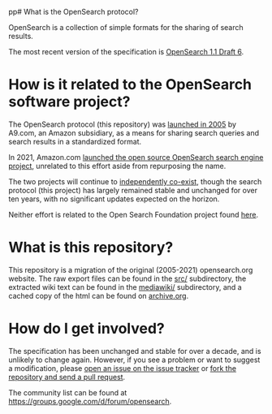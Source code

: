 pp# What is the OpenSearch protocol?

OpenSearch is a collection of simple formats for the sharing of search results.

The most recent version of the specification is [OpenSearch 1.1 Draft
6](opensearch-1-1-draft-6.md).

# How is it related to the OpenSearch software project?

The OpenSearch protocol (this repository) was [launched in 2005](https://en.wikipedia.org/wiki/OpenSearch) by A9.com, an Amazon subsidiary, as a means for sharing search queries and search results in a standardized format.

In 2021, Amazon.com [launched the open source OpenSearch search engine project](https://aws.amazon.com/blogs/opensource/introducing-opensearch/), unrelated to this effort aside from repurposing the name.

The two projects will continue to [independently co-exist](https://opensearch.org/disambiguation.html), though the search protocol (this project) has largely remained stable and unchanged for over ten years, with no significant updates expected on the horizon.

Neither effort is related to the Open Search Foundation project found [here](https://opensearchfoundation.org).

# What is this repository?

This repository is a migration of the original (2005-2021)
opensearch.org website. The raw export files can be found in the
[src/](src/) subdirectory, the extracted wiki text can be found in the
[mediawiki/](mediawiki/) subdirectory, and a cached copy of the html
can be found on
[archive.org](https://web.archive.org/web/20180421215752/http://www.opensearch.org/Home).

# How do I get involved?

The specification has been unchanged and stable for over a decade, and is unlikely 
to change again. However, if you see a problem or want to suggest a modification,
please [open an issue on the issue tracker](https://github.com/dewitt/opensearch/issues) or 
[fork the repository and send a pull request](https://help.github.com/articles/creating-a-pull-request-from-a-fork/).

The community list can be found at
https://groups.google.com/d/forum/opensearch.
